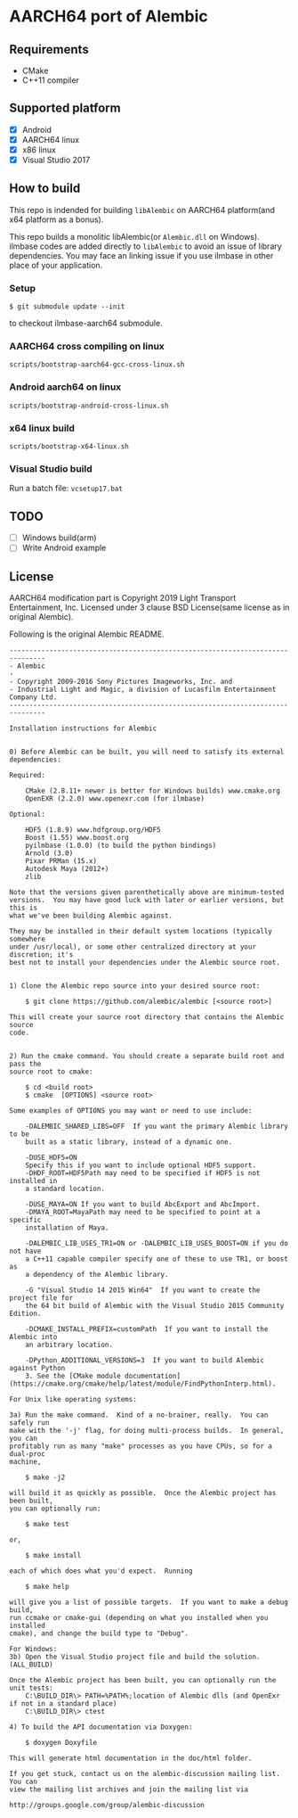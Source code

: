 # AARCH64 port of Alembic

## Requirements

* CMake
* C++11 compiler

## Supported platform

* [x] Android
* [x] AARCH64 linux
* [x] x86 linux
* [x] Visual Studio 2017

## How to build

This repo is indended for building `libAlembic` on AARCH64 platform(and x64 platform as a bonus).

This repo builds a monolitic libAlembic(or `Alembic.dll` on Windows).
ilmbase codes are added directly to `libAlembic` to avoid an issue of library dependencies.
You may face an linking issue if you use ilmbase in other place of your application.

### Setup

```
$ git submodule update --init
```

to checkout ilmbase-aarch64 submodule.

### AARCH64 cross compiling on linux

`scripts/bootstrap-aarch64-gcc-cross-linux.sh`

### Android aarch64 on linux

`scripts/bootstrap-android-cross-linux.sh`

### x64 linux build

`scripts/bootstrap-x64-linux.sh`

### Visual Studio build

Run a batch file: `vcsetup17.bat`

## TODO

* [ ] Windows build(arm)
* [ ] Write Android example

## License

AARCH64 modification part is Copyright 2019 Light Transport Entertainment, Inc.
Licensed under 3 clause BSD License(same license as in original Alembic).


Following is the original Alembic README.

```
-------------------------------------------------------------------------------
- Alembic
-
- Copyright 2009-2016 Sony Pictures Imageworks, Inc. and
- Industrial Light and Magic, a division of Lucasfilm Entertainment Company Ltd.
-------------------------------------------------------------------------------

Installation instructions for Alembic


0) Before Alembic can be built, you will need to satisfy its external
dependencies:

Required:

    CMake (2.8.11+ newer is better for Windows builds) www.cmake.org
    OpenEXR (2.2.0) www.openexr.com (for ilmbase)

Optional:

    HDF5 (1.8.9) www.hdfgroup.org/HDF5
    Boost (1.55) www.boost.org
    pyilmbase (1.0.0) (to build the python bindings)
    Arnold (3.0)
    Pixar PRMan (15.x)
    Autodesk Maya (2012+)
    zlib

Note that the versions given parenthetically above are minimum-tested
versions.  You may have good luck with later or earlier versions, but this is
what we've been building Alembic against.

They may be installed in their default system locations (typically somewhere
under /usr/local), or some other centralized directory at your discretion; it's
best not to install your dependencies under the Alembic source root.


1) Clone the Alembic repo source into your desired source root:

    $ git clone https://github.com/alembic/alembic [<source root>]

This will create your source root directory that contains the Alembic source
code.


2) Run the cmake command. You should create a separate build root and pass the
source root to cmake:

    $ cd <build root>
    $ cmake  [OPTIONS] <source root>

Some examples of OPTIONS you may want or need to use include:

    -DALEMBIC_SHARED_LIBS=OFF  If you want the primary Alembic library to be
    built as a static library, instead of a dynamic one.

    -DUSE_HDF5=ON
    Specify this if you want to include optional HDF5 support.
    -DHDF_ROOT=HDF5Path may need to be specified if HDF5 is not installed in
    a standard location.

    -DUSE_MAYA=ON If you want to build AbcExport and AbcImport.
    -DMAYA_ROOT=MayaPath may need to be specified to point at a specific
    installation of Maya.

    -DALEMBIC_LIB_USES_TR1=ON or -DALEMBIC_LIB_USES_BOOST=ON if you do not have
    a C++11 capable compiler specify one of these to use TR1, or boost as
    a dependency of the Alembic library.

    -G "Visual Studio 14 2015 Win64"  If you want to create the project file for
    the 64 bit build of Alembic with the Visual Studio 2015 Community Edition.

    -DCMAKE_INSTALL_PREFIX=customPath  If you want to install the Alembic into
    an arbitrary location.

    -DPython_ADDITIONAL_VERSIONS=3  If you want to build Alembic against Python
    3. See the [CMake module documentation](https://cmake.org/cmake/help/latest/module/FindPythonInterp.html).

For Unix like operating systems:

3a) Run the make command.  Kind of a no-brainer, really.  You can safely run
make with the '-j' flag, for doing multi-process builds.  In general, you can
profitably run as many "make" processes as you have CPUs, so for a dual-proc
machine,

    $ make -j2

will build it as quickly as possible.  Once the Alembic project has been built,
you can optionally run:

    $ make test

or,

    $ make install

each of which does what you'd expect.  Running

    $ make help

will give you a list of possible targets.  If you want to make a debug build,
run ccmake or cmake-gui (depending on what you installed when you installed
cmake), and change the build type to "Debug".

For Windows:
3b) Open the Visual Studio project file and build the solution. (ALL_BUILD)

Once the Alembic project has been built, you can optionally run the unit tests:
    C:\BUILD_DIR\> PATH=%PATH%;location of Alembic dlls (and OpenExr if not in a standard place)
    C:\BUILD_DIR\> ctest

4) To build the API documentation via Doxygen:

    $ doxygen Doxyfile

This will generate html documentation in the doc/html folder.

If you get stuck, contact us on the alembic-discussion mailing list. You can
view the mailing list archives and join the mailing list via

http://groups.google.com/group/alembic-discussion
```
